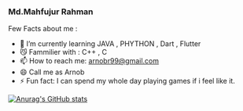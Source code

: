 

### Md.Mahfujur Rahman 

Few Facts about me : 

- 🤖 I’m currently learning JAVA , PHYTHON , Dart , Flutter 
- 😼 Fammilier with : C++ , C
- 📫 How to reach me: arnobr99@gmail.com 
- 😄 Call me as Arnob 
- ⚡ Fun fact: I can spend my whole day playing games if i feel like it.

[![Anurag's GitHub stats](https://github-readme-stats.vercel.app/api?username=Jackfrst&show_icons=true&theme=city_lights&hide_border=true)](https://github.com/anuraghazra/github-readme-stats)
